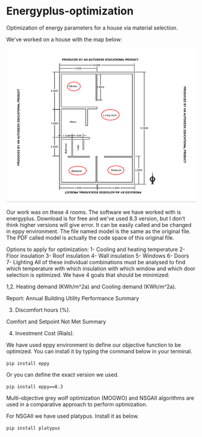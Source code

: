 # Energyplus-optimization
Optimization of energy parameters for a house via material selection.

We've worked on a house with the map below:

![Map of House](https://raw.githubusercontent.com/shahab1376/Energyplus-optimization/master/map.png)

Our work was on these 4 rooms.
The software we have worked with is energyplus. Download is for free and we've used 8.3 version, but I don't think higher versions will give error. It can be easily called and be changed in eppy environment. The file named model is the same as the original file. The PDF called model is actually the code space of this original file.

Options to apply for optimization:
1- Cooling and heating temperature
2- Floor insulation
3- Roof insulation
4- Wall insulation
5- Windows
6- Doors
7- Lighting
All of these individual combinations must be analysed to find which temperature with which insulation with which window and which door selection is optimized.
We have 4 goals that should be minimized:

1,2. Heating demand (KWh/m^2a) and Cooling demand (KWh/m^2a).

Report: Annual Building Utility Performance Summary

3. Discomfort hours (%).

 Comfort and Setpoint Not Met Summary

4. Investment Cost (Rials).

We have used eppy environment to define our objective function to be optimized. You can install it by typing the command below in your terminal.

`pip install eppy`

Or you can define the exact version we used.

`pip install eppy==8.3`

Multi-objective grey wolf optimization (MOGWO) and NSGAII algorithms are used in a comparative approach to perform optimization.

For NSGAII we have used platypus. Install it as below.

`pip install platypus`

